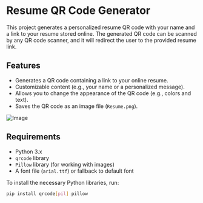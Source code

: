 # Resume QR Code Generator

This project generates a personalized resume QR code with your name and a link to your resume stored online. The generated QR code can be scanned by any QR code scanner, and it will redirect the user to the provided resume link.

## Features

- Generates a QR code containing a link to your online resume.
- Customizable content (e.g., your name or a personalized message).
- Allows you to change the appearance of the QR code (e.g., colors and text).
- Saves the QR code as an image file (`Resume.png`).
  
![Image](https://github.com/user-attachments/assets/e7fdce97-5df5-4d18-84a4-609dcb9d9bd6)

## Requirements

- Python 3.x
- `qrcode` library
- `Pillow` library (for working with images)
- A font file (`arial.ttf`) or fallback to default font

To install the necessary Python libraries, run:

```bash
pip install qrcode[pil] pillow
